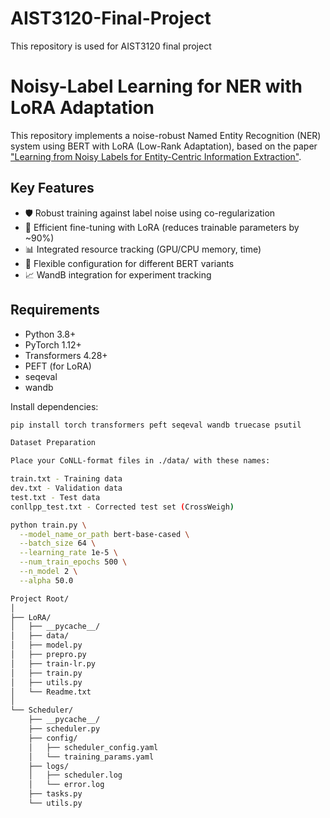 # AIST3120-Final-Project
This repository is used for AIST3120 final project

# Noisy-Label Learning for NER with LoRA Adaptation

This repository implements a noise-robust Named Entity Recognition (NER) system using BERT with LoRA (Low-Rank Adaptation), based on the paper ["Learning from Noisy Labels for Entity-Centric Information Extraction"](https://arxiv.org/abs/2104.08656).

## Key Features
- 🛡️ Robust training against label noise using co-regularization
- 🚀 Efficient fine-tuning with LoRA (reduces trainable parameters by ~90%)
- 📊 Integrated resource tracking (GPU/CPU memory, time)
- 🔧 Flexible configuration for different BERT variants
- 📈 WandB integration for experiment tracking

## Requirements
- Python 3.8+
- PyTorch 1.12+
- Transformers 4.28+
- PEFT (for LoRA)
- seqeval
- wandb

Install dependencies:
```bash
pip install torch transformers peft seqeval wandb truecase psutil

Dataset Preparation

Place your CoNLL-format files in ./data/ with these names:

train.txt - Training data
dev.txt - Validation data
test.txt - Test data
conllpp_test.txt - Corrected test set (CrossWeigh)

python train.py \
  --model_name_or_path bert-base-cased \
  --batch_size 64 \
  --learning_rate 1e-5 \
  --num_train_epochs 500 \
  --n_model 2 \
  --alpha 50.0

Project Root/
│
├── LoRA/                       
│   ├── __pycache__/            
│   ├── data/                   
│   ├── model.py                
│   ├── prepro.py               
│   ├── train-lr.py             
│   ├── train.py                
│   ├── utils.py                
│   └── Readme.txt              
│
└── Scheduler/                  
    ├── __pycache__/            
    ├── scheduler.py            
    ├── config/                 
    │   ├── scheduler_config.yaml  
    │   └── training_params.yaml   
    ├── logs/                   
    │   ├── scheduler.log       
    │   └── error.log           
    ├── tasks.py                
    └── utils.py                
